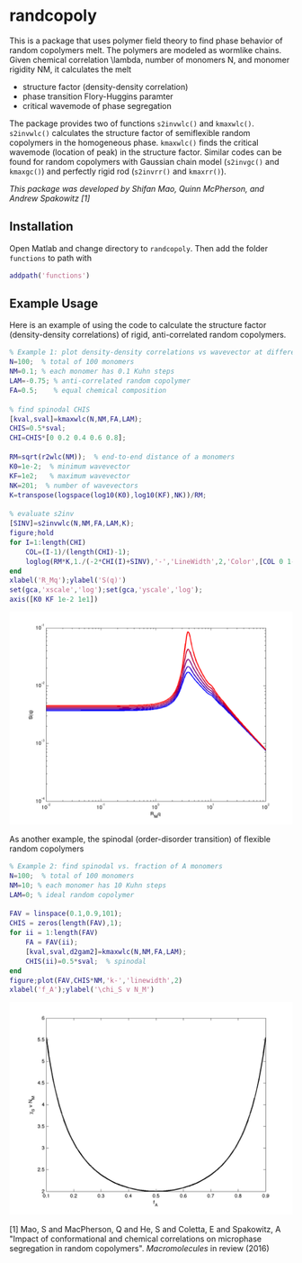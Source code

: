 randcopoly
=======================================

This is a package that uses polymer field theory to find phase behavior of random copolymers melt.
The polymers are modeled as wormlike chains.
Given chemical correlation \lambda, number of monomers N, and monomer rigidity NM, it calculates the melt
* structure factor (density-density correlation)
* phase transition Flory-Huggins paramter
* critical wavemode of phase segregation

The package provides two of functions `s2invwlc()` and `kmaxwlc()`.
`s2invwlc()` calculates the structure factor of semiflexible random copolymers in the homogeneous phase.
`kmaxwlc()` finds the critical wavemode (location of peak) in the structure factor.
Similar codes can be found for random copolymers with Gaussian chain model (`s2invgc()` and `kmaxgc()`) and perfectly rigid rod (`s2invrr()` and `kmaxrr()`).

*This package was developed by Shifan Mao, Quinn McPherson, and Andrew Spakowitz* <cite>[1]</cite>

Installation
--------------
Open Matlab and change directory to `randcopoly`. Then add the folder `functions` to path with
``` matlab
addpath('functions')
```

Example Usage
--------------
Here is an example of using the code to calculate the structure factor (density-density correlations) of rigid, anti-correlated random copolymers.

``` matlab
% Example 1: plot density-density correlations vs wavevector at different CHI
N=100;  % total of 100 monomers
NM=0.1; % each monomer has 0.1 Kuhn steps
LAM=-0.75; % anti-correlated random copolymer
FA=0.5;    % equal chemical composition

% find spinodal CHIS
[kval,sval]=kmaxwlc(N,NM,FA,LAM);
CHIS=0.5*sval;
CHI=CHIS*[0 0.2 0.4 0.6 0.8];

RM=sqrt(r2wlc(NM));  % end-to-end distance of a monomers
K0=1e-2;  % minimum wavevector
KF=1e2;   % maximum wavevector
NK=201;  % number of wavevectors
K=transpose(logspace(log10(K0),log10(KF),NK))/RM;

% evaluate s2inv
[SINV]=s2invwlc(N,NM,FA,LAM,K);
figure;hold
for I=1:length(CHI)
    COL=(I-1)/(length(CHI)-1);
    loglog(RM*K,1./(-2*CHI(I)+SINV),'-','LineWidth',2,'Color',[COL 0 1-COL])
end
xlabel('R_Mq');ylabel('S(q)')
set(gca,'xscale','log');set(gca,'yscale','log');
axis([K0 KF 1e-2 1e1])
```
![](example_figures/example1.png)

As another example, the spinodal (order-disorder transition) of flexible random copolymers

``` matlab
% Example 2: find spinodal vs. fraction of A monomers
N=100;  % total of 100 monomers
NM=10; % each monomer has 10 Kuhn steps
LAM=0; % ideal random copolymer

FAV = linspace(0.1,0.9,101);
CHIS = zeros(length(FAV),1);
for ii = 1:length(FAV)
    FA = FAV(ii);
    [kval,sval,d2gam2]=kmaxwlc(N,NM,FA,LAM);
    CHIS(ii)=0.5*sval;  % spinodal
end
figure;plot(FAV,CHIS*NM,'k-','linewidth',2)
xlabel('f_A');ylabel('\chi_S v N_M')
```
![](example_figures/example2.png)

[1] Mao, S and MacPherson, Q and He, S and Coletta, E and Spakowitz, A "Impact of conformational and chemical correlations on microphase segregation in random copolymers". *Macromolecules* in review (2016)